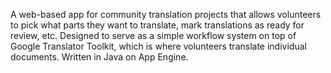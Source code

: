 A web-based app for community translation projects that allows volunteers to pick what parts they want to translate, mark translations as ready for review, etc.  Designed to serve as a simple workflow system on top of Google Translator Toolkit, which is where volunteers translate individual documents.  Written in Java on App Engine.